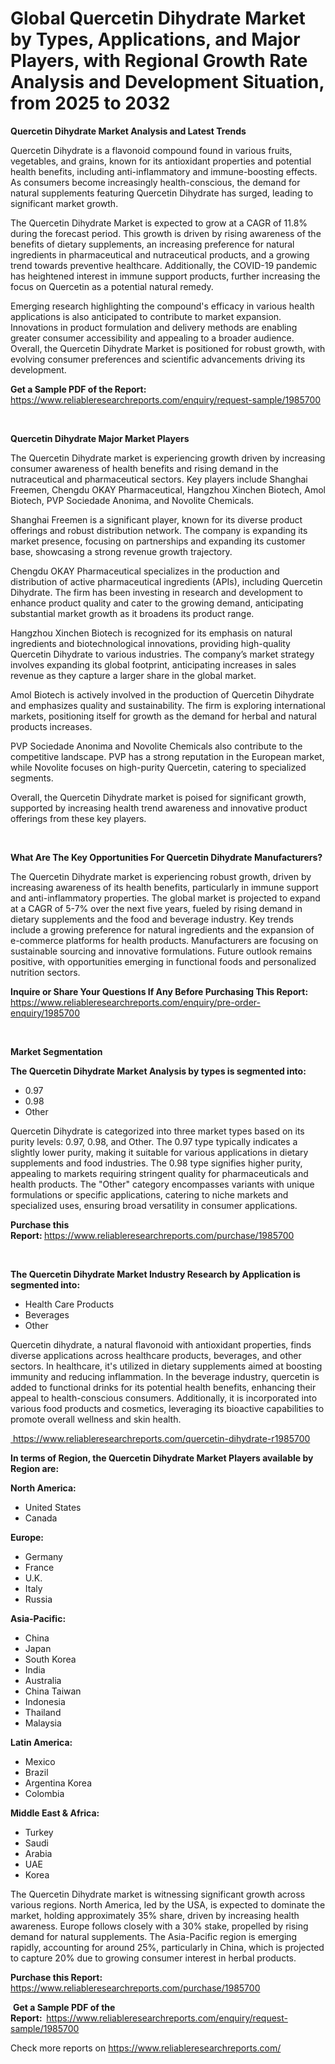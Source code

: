 <p><h1>Global Quercetin Dihydrate Market by Types, Applications, and Major Players, with Regional Growth Rate Analysis and Development Situation, from 2025 to 2032</h1></p><p><strong>Quercetin Dihydrate Market Analysis and Latest Trends</strong></p>
<p><p>Quercetin Dihydrate is a flavonoid compound found in various fruits, vegetables, and grains, known for its antioxidant properties and potential health benefits, including anti-inflammatory and immune-boosting effects. As consumers become increasingly health-conscious, the demand for natural supplements featuring Quercetin Dihydrate has surged, leading to significant market growth.</p><p>The Quercetin Dihydrate Market is expected to grow at a CAGR of 11.8% during the forecast period. This growth is driven by rising awareness of the benefits of dietary supplements, an increasing preference for natural ingredients in pharmaceutical and nutraceutical products, and a growing trend towards preventive healthcare. Additionally, the COVID-19 pandemic has heightened interest in immune support products, further increasing the focus on Quercetin as a potential natural remedy.</p><p>Emerging research highlighting the compound's efficacy in various health applications is also anticipated to contribute to market expansion. Innovations in product formulation and delivery methods are enabling greater consumer accessibility and appealing to a broader audience. Overall, the Quercetin Dihydrate Market is positioned for robust growth, with evolving consumer preferences and scientific advancements driving its development.</p></p>
<p><strong>Get a Sample PDF of the Report:&nbsp;</strong> <a href="https://www.reliableresearchreports.com/enquiry/request-sample/1985700?utm_campaign=9&utm_medium=2&utm_source=Github&utm_content=ia&utm_term=30012025&utm_id=quercetin-dihydrate">https://www.reliableresearchreports.com/enquiry/request-sample/1985700</a></p>
<p>&nbsp;</p>
<p><strong>Quercetin Dihydrate Major Market Players</strong></p>
<p><p>The Quercetin Dihydrate market is experiencing growth driven by increasing consumer awareness of health benefits and rising demand in the nutraceutical and pharmaceutical sectors. Key players include Shanghai Freemen, Chengdu OKAY Pharmaceutical, Hangzhou Xinchen Biotech, Amol Biotech, PVP Sociedade Anonima, and Novolite Chemicals.</p><p>Shanghai Freemen is a significant player, known for its diverse product offerings and robust distribution network. The company is expanding its market presence, focusing on partnerships and expanding its customer base, showcasing a strong revenue growth trajectory.</p><p>Chengdu OKAY Pharmaceutical specializes in the production and distribution of active pharmaceutical ingredients (APIs), including Quercetin Dihydrate. The firm has been investing in research and development to enhance product quality and cater to the growing demand, anticipating substantial market growth as it broadens its product range.</p><p>Hangzhou Xinchen Biotech is recognized for its emphasis on natural ingredients and biotechnological innovations, providing high-quality Quercetin Dihydrate to various industries. The company’s market strategy involves expanding its global footprint, anticipating increases in sales revenue as they capture a larger share in the global market.</p><p>Amol Biotech is actively involved in the production of Quercetin Dihydrate and emphasizes quality and sustainability. The firm is exploring international markets, positioning itself for growth as the demand for herbal and natural products increases.</p><p>PVP Sociedade Anonima and Novolite Chemicals also contribute to the competitive landscape. PVP has a strong reputation in the European market, while Novolite focuses on high-purity Quercetin, catering to specialized segments. </p><p>Overall, the Quercetin Dihydrate market is poised for significant growth, supported by increasing health trend awareness and innovative product offerings from these key players.</p></p>
<p>&nbsp;</p>
<p><strong>What Are The Key Opportunities For Quercetin Dihydrate Manufacturers?</strong></p>
<p><p>The Quercetin Dihydrate market is experiencing robust growth, driven by increasing awareness of its health benefits, particularly in immune support and anti-inflammatory properties. The global market is projected to expand at a CAGR of 5-7% over the next five years, fueled by rising demand in dietary supplements and the food and beverage industry. Key trends include a growing preference for natural ingredients and the expansion of e-commerce platforms for health products. Manufacturers are focusing on sustainable sourcing and innovative formulations. Future outlook remains positive, with opportunities emerging in functional foods and personalized nutrition sectors.</p></p>
<p><strong>Inquire or Share Your Questions If Any Before Purchasing This Report:</strong> <a href="https://www.reliableresearchreports.com/enquiry/pre-order-enquiry/1985700?utm_campaign=9&utm_medium=2&utm_source=Github&utm_content=ia&utm_term=30012025&utm_id=quercetin-dihydrate">https://www.reliableresearchreports.com/enquiry/pre-order-enquiry/1985700</a></p>
<p>&nbsp;</p>
<p><strong>Market Segmentation</strong></p>
<p><strong>The Quercetin Dihydrate Market Analysis by types is segmented into:</strong></p>
<p><ul><li>0.97</li><li>0.98</li><li>Other</li></ul></p>
<p><p>Quercetin Dihydrate is categorized into three market types based on its purity levels: 0.97, 0.98, and Other. The 0.97 type typically indicates a slightly lower purity, making it suitable for various applications in dietary supplements and food industries. The 0.98 type signifies higher purity, appealing to markets requiring stringent quality for pharmaceuticals and health products. The "Other" category encompasses variants with unique formulations or specific applications, catering to niche markets and specialized uses, ensuring broad versatility in consumer applications.</p></p>
<p><strong>Purchase this Report:&nbsp;</strong><a href="https://www.reliableresearchreports.com/purchase/1985700?utm_campaign=9&utm_medium=2&utm_source=Github&utm_content=ia&utm_term=30012025&utm_id=quercetin-dihydrate">https://www.reliableresearchreports.com/purchase/1985700</a></p>
<p>&nbsp;</p>
<p><strong>The Quercetin Dihydrate Market Industry Research by Application is segmented into:</strong></p>
<p><ul><li>Health Care Products</li><li>Beverages</li><li>Other</li></ul></p>
<p><p>Quercetin dihydrate, a natural flavonoid with antioxidant properties, finds diverse applications across healthcare products, beverages, and other sectors. In healthcare, it's utilized in dietary supplements aimed at boosting immunity and reducing inflammation. In the beverage industry, quercetin is added to functional drinks for its potential health benefits, enhancing their appeal to health-conscious consumers. Additionally, it is incorporated into various food products and cosmetics, leveraging its bioactive capabilities to promote overall wellness and skin health.</p></p>
<p><a href="https://www.reliableresearchreports.com/quercetin-dihydrate-r1985700?utm_campaign=9&utm_medium=2&utm_source=Github&utm_content=ia&utm_term=30012025&utm_id=quercetin-dihydrate">&nbsp;https://www.reliableresearchreports.com/quercetin-dihydrate-r1985700</a></p>
<p><strong>In terms of Region, the Quercetin Dihydrate Market Players available by Region are:</strong></p>
<p>
    <p> <strong> North America: </strong>
        <ul>
            <li>United States</li>
            <li>Canada</li>
        </ul>
        </p> 
    <p> <strong> Europe: </strong>
        <ul>
            <li>Germany</li>
            <li>France</li>
            <li>U.K.</li>
            <li>Italy</li>
            <li>Russia</li>
        </ul>
        </p> 
    <p> <strong> Asia-Pacific: </strong>
        <ul>
            <li>China</li>
            <li>Japan</li>
            <li>South Korea</li>
            <li>India</li>
            <li>Australia</li>
            <li>China Taiwan</li>
            <li>Indonesia</li>
            <li>Thailand</li>
            <li>Malaysia</li>
        </ul>
        </p> 
    <p> <strong> Latin America: </strong>
        <ul>
            <li>Mexico</li>
            <li>Brazil</li>
            <li>Argentina Korea</li>
            <li>Colombia</li>
        </ul>
        </p> 
    <p> <strong> Middle East & Africa: </strong>
        <ul>
            <li>Turkey</li>
            <li>Saudi</li>
            <li>Arabia</li>
            <li>UAE</li>
            <li>Korea</li>
        </ul>
    </p>
    </p>
<p><p>The Quercetin Dihydrate market is witnessing significant growth across various regions. North America, led by the USA, is expected to dominate the market, holding approximately 35% share, driven by increasing health awareness. Europe follows closely with a 30% stake, propelled by rising demand for natural supplements. The Asia-Pacific region is emerging rapidly, accounting for around 25%, particularly in China, which is projected to capture 20% due to growing consumer interest in herbal products.</p></p>
<p><strong>Purchase this Report: </strong><a href="https://www.reliableresearchreports.com/purchase/1985700?utm_campaign=9&utm_medium=2&utm_source=Github&utm_content=ia&utm_term=30012025&utm_id=quercetin-dihydrate">https://www.reliableresearchreports.com/purchase/1985700</a></p>
<p>&nbsp;<strong>Get a Sample PDF of the Report:&nbsp;&nbsp;</strong><a href="https://www.reliableresearchreports.com/enquiry/request-sample/1985700?utm_campaign=9&utm_medium=2&utm_source=Github&utm_content=ia&utm_term=30012025&utm_id=quercetin-dihydrate">https://www.reliableresearchreports.com/enquiry/request-sample/1985700</a></p>
<p><strong></strong></p>
<p>Check more reports on <a href="https://www.reliableresearchreports.com/?utm_campaign=9&utm_medium=2&utm_source=Github&utm_content=ia&utm_term=30012025&utm_id=quercetin-dihydrate">https://www.reliableresearchreports.com/</a></p>
